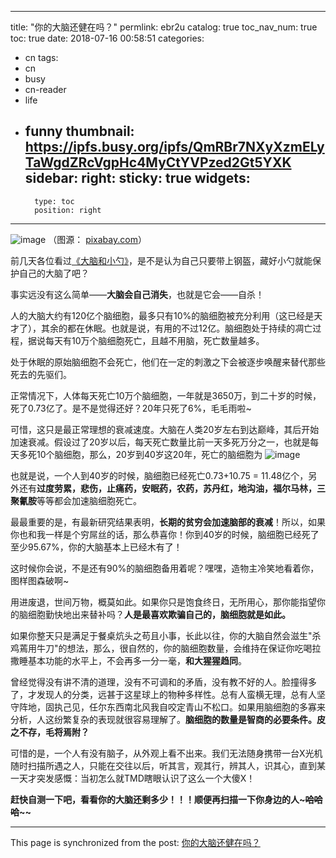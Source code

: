 
---
title: "你的大脑还健在吗？"
permlink: ebr2u
catalog: true
toc_nav_num: true
toc: true
date: 2018-07-16 00:58:51
categories:
- cn
tags:
- cn
- busy
- cn-reader
- life
- funny
thumbnail: https://ipfs.busy.org/ipfs/QmRBr7NXyXzmELyTaWgdZRcVgpHc4MyCtYVPzed2Gt5YXK
sidebar:
    right:
        sticky: true
widgets:
    -
        type: toc
        position: right
---


![image](https://ipfs.busy.org/ipfs/QmRBr7NXyXzmELyTaWgdZRcVgpHc4MyCtYVPzed2Gt5YXK)
（图源： [pixabay.com](https://cdn.pixabay.com/photo/2014/10/11/21/18/sunset-485016_960_720.png)）

前几天各位看过[《大脑和小勺》](https://steemit.com/cn/@julian2013/3phhs8)，是不是认为自己只要带上钢盔，藏好小勺就能保护自己的大脑了吧？

事实远没有这么简单——**大脑会自己消失**，也就是它会——自杀！

人的大脑大约有120亿个脑细胞，最多只有10%的脑细胞被充分利用（这已经是天才了），其余的都在休眠。也就是说，有用的不过12亿。脑细胞处于持续的凋亡过程，据说每天有10万个脑细胞死亡，且越不用脑，死亡数量越多。

处于休眠的原始脑细胞不会死亡，他们在一定的刺激之下会被逐步唤醒来替代那些死去的先驱们。

正常情况下，人体每天死亡10万个脑细胞，一年就是3650万，到二十岁的时候，死了0.73亿了。是不是觉得还好？20年只死了6%，毛毛雨啦~

可惜，这只是最正常理想的衰减速度。大脑在人类20岁左右到达巅峰，其后开始加速衰减。假设过了20岁以后，每天死亡数量比前一天多死万分之一，也就是每天多死10个脑细胞，那么，20岁到40岁这20年，死亡的脑细胞为
![image](https://ipfs.busy.org/ipfs/QmaRCptd7365NuSudbi7uCLTq6ZE4ThXUtKX8pBs5sirt9)

也就是说，一个人到40岁的时候，脑细胞已经死亡0.73+10.75 = 11.48亿个，另外还有**过度劳累，悲伤，止痛药，安眠药，农药，苏丹红，地沟油，福尔马林，三聚氰胺**等等都会加速脑细胞死亡。

最最重要的是，有最新研究结果表明，**长期的贫穷会加速脑部的衰减**！所以，如果你也和我一样是个穷屌丝的话，那么恭喜你！你到40岁的时候，脑细胞已经死了至少95.67%，你的大脑基本上已经木有了！

这时候你会说，不是还有90%的脑细胞备用着呢？嘿嘿，造物主冷笑地看着你，图样图森破啊~

用进废退，世间万物，概莫如此。如果你只是饱食终日，无所用心，那你能指望你的脑细胞勤快地出来替补吗？**人是最喜欢欺骗自己的，脑细胞就是如此。**

如果你整天只是满足于餐桌炕头之苟且小事，长此以往，你的大脑自然会滋生"杀鸡蔫用牛刀"的想法，那么，很自然的，你的脑细胞数量，会维持在保证你吃喝拉撒睡基本功能的水平上，不会再多一分一毫，**和大猩猩趋同**。

曾经觉得没有讲不清的道理，没有不可调和的矛盾，没有教不好的人。脸撞得多了，才发现人的分类，远甚于这星球上的物种多样性。总有人蛮横无理，总有人坚守阵地，固执己见，任尔东西南北风我自咬定青山不松口。如果用脑细胞的多寡来分析，人这纷繁复杂的表现就很容易理解了。**脑细胞的数量是智商的必要条件。皮之不存，毛将焉附？**

可惜的是，一个人有没有脑子，从外观上看不出来。我们无法随身携带一台X光机随时扫描所遇之人，只能在交往以后，听其言，观其行，辨其人，识其心，直到某一天才突发感慨：当初怎么就TMD瞎眼认识了这么一个大傻X！

**赶快自测一下吧，看看你的大脑还剩多少！！！顺便再扫描一下你身边的人~~~哈哈哈~~~~**

- - -

This page is synchronized from the post: [你的大脑还健在吗？](https://steemit.com/@julian2013/ebr2u)
